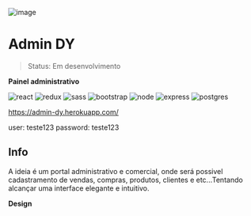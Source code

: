 ![image](https://user-images.githubusercontent.com/77937182/157924752-e5fd69a2-507e-47fa-89d6-8e5f79c302fe.png)

# Admin DY </br>
> Status: Em desenvolvimento 


<b>Painel administrativo</b>

![react](https://img.shields.io/badge/React-20232A?style=for-the-badge&logo=react&logoColor=61DAFB)
![redux](https://img.shields.io/badge/Redux-593D88?style=for-the-badge&logo=redux&logoColor=white)
![sass](https://img.shields.io/badge/Sass-CC6699?style=for-the-badge&logo=sass&logoColor=white)
![bootstrap](https://img.shields.io/badge/Bootstrap-563D7C?style=for-the-badge&logo=bootstrap&logoColor=white)
![node](https://img.shields.io/badge/Node.js-43853D?style=for-the-badge&logo=node.js&logoColor=white)
![express](https://img.shields.io/badge/Express.js-404D59?style=for-the-badge)
![postgres](https://img.shields.io/badge/PostgreSQL-316192?style=for-the-badge&logo=postgresql&logoColor=white)

https://admin-dy.herokuapp.com/

user: teste123
password: teste123

## Info

A ideia é um portal administrativo e comercial, onde será possivel cadastramento de vendas, compras, produtos, clientes e etc...Tentando alcançar uma interface elegante e intuitivo. 

<b>Design</b>

